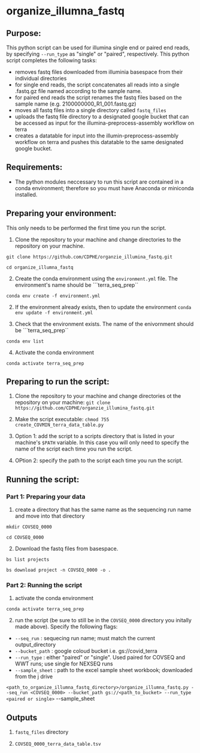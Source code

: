 # organize_illumna_fastq

## Purpose:
This python script can be used for illumina single end or paired end reads, by specifying ```--run_type``` as "single" or "paired", respectively.
This python script completes the following tasks:
- removes fastq files downloaded from illuminia basespace from their individual directories
- for single end reads, the script concatenates all reads into a single .fastq.gz file named according to the sample name.
- for paired end reads the script renames the fastq files based on the sample name (e.g. 2100000000_R1_001.fastq.gz)
- moves all fastq files into a single directory called ```fastq_files```
- uploads the fastq file directory to a designated google bucket that can be accessed as input for the illumina-preprocess-assembly workflow on terra
- creates a datatable for input into the illumin-preprocess-assembly workflow on terra and pushes this datatable to the same designated google bucket.

## Requirements:
- The python modules neccessary to run this script are contained in a conda environment; therefore so you must have Anaconda or miniconda installed.

## Preparing your environment:
This only needs to be performed the first time you run the script.
1. Clone the repository to your machine and change directories to the repository on your machine.

``git clone https://github.com/CDPHE/organzie_illumina_fastq.git``

``cd organize_illumna_fastq``

2. Create the conda environment using the ```environment.yml``` file. The environment's name should be ```terra_seq_prep``

```conda env create -f environment.yml```

2. If the environment already exists, then to update the environment
``conda env update -f environment.yml``

3. Check that the environment exists. The name of the enivornment should be ```terra_seq_prep``

```conda env list```

4. Activate the conda environment

```conda activate terra_seq_prep```

## Preparing to run the script:
1. Clone the repository to your machine and change directories ot the repository on your machine:
``git clone https://github.com/CDPHE/organzie_illumina_fastq.git``

2. Make the script executable:
``chmod 755 create_COVMIN_terra_data_table.py``

3. Option 1: add the script to a scripts directory that is listed in your machine's ``$PATH`` variable. In this case you will only need to specify the name of the script each time you run the script.  

4. OPtion 2: specify the path to the script each time you run the script.

## Running the script:
### Part 1: Preparing your data
1. create a directory that has the same name as the sequencing run name and move into that directory

``mkdir COVSEQ_0000``

``cd COVSEQ_0000``

2. Download the fastq files from basespace.

``bs list projects``

``bs download project -n COVSEQ_0000 -o .``

### Part 2: Running the script
1. activate the conda environment

``conda activate terra_seq_prep``

2. run the script (be sure to still be in the ```COVSEQ_0000``` directory you initally made above). Specify the following flags:
  - ``--seq_run`` : sequecing run name; must match the current output_directory
  - ``--bucket_path`` : google coloud bucket i.e. gs://covid_terra
  - ``--run_type`` : either "paired" or "single". Used paired for COVSEQ and WWT runs; use single for NEXSEQ runs
  - ``--sample_sheet`` : path to the excel sample sheet workbook; downloaded from the j drive


```<path_to_organize_illumna_fastq_directory>/organize_illumna_fastq.py --seq_run <COVSEQ_0000> --bucket_path gs://<path_to_bucket> --run_type <paired or single>``` --sample_sheet <path to sample sheet>

## Outputs
1. ```fastq_files``` directory

2. ```COVSEQ_0000_terra_data_table.tsv```
